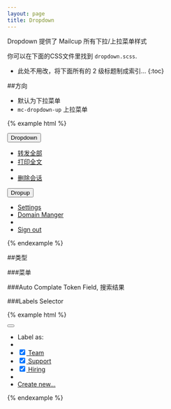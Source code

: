 ```yaml
---
layout: page
title: Dropdown
---
```


Dropdown 提供了 Mailcup 所有下拉/上拉菜单样式

你可以在下面的CSS文件里找到 `dropdown.scss`.

* 此处不用改，将下面所有的 2 级标题制成索引...
{:toc}

##方向

* 默认为下拉菜单
* `mc-dropdown-up` 上拉菜单

{% example html %}
<div class="btn-group">
  <button type="button" class="btn btn-default dropdown-toggle" data-toggle="dropdown" aria-expanded="false">
    Dropdown <span class="caret"></span>
  </button>
  <ul class="dropdown-menu" role="menu">
    <li><a href="#">转发全部</a></li>
    <li><a href="#">打印全文</a></li>
    <li class="divider"></li>
    <li><a href="#">删除会话</a></li>
  </ul>
</div>

<div class="btn-group dropup">
  <button type="button" class="btn btn-link dropdown-toggle" data-toggle="dropdown" aria-expanded="false">
    Dropup
  </button>
  <ul class="dropdown-menu" role="menu">
    <li><a href="#">Settings</a></li>
    <li><a href="#">Domain Manger</a></li>
    <li class="divider"></li>
    <li><a href="#">Sign out</a></li>
  </ul>
</div>

{% endexample %}

##类型

###菜单

###Auto Complate
Token Field, 搜索结果

###Labels Selector

{% example html %}
<div class="btn-group">
  <button class='mc-button-nobg dropdown-toggle' data-toggle="dropdown" aria-expanded="false"><span class='mc-icon-done'></span></button>
  </button>
  <ul class="dropdown-menu" role="menu">
    <li><a>Label as:</a></li>
    <li class="divider"></li>
    <li><a href="#"><input type="checkbox" id="mc-checkbox-green" checked/><label for="mc-checkbox-green"></label> Team</a></li>
    <li><a href="#"><input type="checkbox" id="mc-checkbox-blue" checked/><label for="mc-checkbox-blue"></label> Support</a></li>
    <li><a href="#"><input type="checkbox" id="mc-checkbox-orange" checked/><label for="mc-checkbox-orange"></label> Hiring</a></li>
    <li class="divider"></li>
    <li><a href="#">Create new...</a></li>
  </ul>
</div>
{% endexample %}
